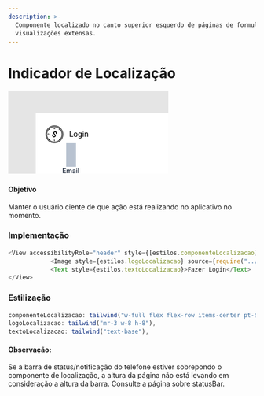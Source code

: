 ```yaml
---
description: >-
  Componente localizado no canto superior esquerdo de páginas de formulário e
  visualizações extensas.
---
```


# Indicador de Localização

![Showcase do componente de localiza&#xE7;&#xE3;o.](../../.gitbook/assets/localizacao-showcase.png)

#### 

#### Objetivo

Manter o usuário ciente de que ação está realizando no aplicativo no momento.

### Implementação

```javascript
<View accessibilityRole="header" style={[estilos.componenteLocalizacao]}>
			<Image style={estilos.logoLocalizacao} source={require("../assets/monologo512x512.png")}/>
			<Text style={estilos.textoLocalizacao}>Fazer Login</Text>
</View>
```

### Estilização

```javascript
componenteLocalizacao: tailwind("w-full flex flex-row items-center pt-5 pl-5"),
logoLocalizacao: tailwind("mr-3 w-8 h-8"),
textoLocalizacao: tailwind("text-base"),
```

#### Observação:

Se a barra de status/notificação do telefone estiver sobrepondo o componente de localização, a altura da página não está levando em consideração a altura da barra. Consulte a página sobre statusBar.

